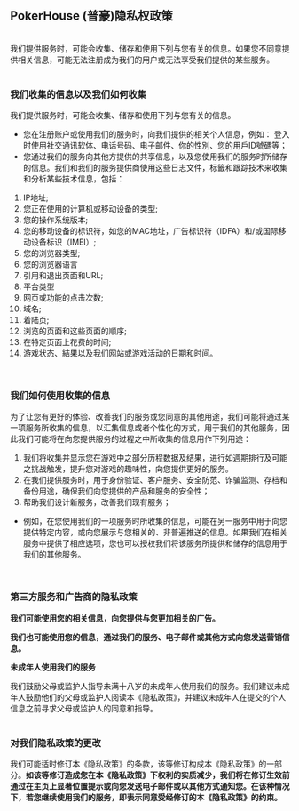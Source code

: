 ## PokerHouse (普豪)隐私权政策
<br />
我们提供服务时，可能会收集、储存和使用下列与您有关的信息。如果您不同意提供相关信息，可能无法注册成为我们的用户或无法享受我们提供的某些服务。<br />
<br />

### 我们收集的信息以及我们如何收集
我们提供服务时，可能会收集、储存和使用下列与您有关的信息。

- 您在注册账户或使用我们的服务时，向我们提供的相关个人信息，例如： 登入时使用社交通讯软体、电话号码、电子邮件、你的性別、您的用戶ID號碼等；
- 您通过我们的服务向其他方提供的共享信息，以及您使用我们的服务时所储存的信息。我们和我们的服务提供商使用这些日志文件，标籤和跟踪技术来收集和分析某些技术信息，包括：
1. IP地址;
2. 您正在使用的计算机或移动设备的类型;
3. 您的操作系统版本;
4. 您的移动设备的标识符，如您的MAC地址，广告标识符（IDFA）和/或国际移动设备标识（IMEI）;
5. 您的浏览器类型;
6. 您的浏览器语言
7. 引用和退出页面和URL;
8. 平台类型
9. 网页或功能的点击次数;
10. 域名;
11. 着陆页;
12. 浏览的页面和这些页面的顺序;
13. 在特定页面上花费的时间;
14. 游戏状态、結果以及我们网站或游戏活动的日期和时间。
<br />

### 我们如何使用收集的信息

为了让您有更好的体验、改善我们的服务或您同意的其他用途，我们可能将通过某一项服务所收集的信息，以汇集信息或者个性化的方式，用于我们的其他服务，因此我们可能将在向您提供服务的过程之中所收集的信息用作下列用途：

1. 我们将收集并显示您在游戏中之部分历程数据及结果，进行如週期排行及可能之挑战触发，提升您对游戏的趣味性，向您提供更好的服务。
2. 在我们提供服务时，用于身份验证、客户服务、安全防范、诈骗监测、存档和备份用途，确保我们向您提供的产品和服务的安全性；
3. 帮助我们设计新服务，改善我们现有服务；

- 例如，在您使用我们的一项服务时所收集的信息，可能在另一服务中用于向您提供特定内容，或向您展示与您相关的、非普遍推送的信息。如果我们在相关服务中提供了相应选项，您也可以授权我们将该服务所提供和储存的信息用于我们的其他服务。
<br />

### 第三方服务和广告商的隐私政策
**我们可能使用您的相关信息，向您提供与您更加相关的广告。**<br />

**我们也可能使用您的信息，通过我们的服务、电子邮件或其他方式向您发送营销信息。**<br />

**未成年人使用我们的服务**

我们鼓励父母或监护人指导未满十八岁的未成年人使用我们的服务。我们建议未成年人鼓励他们的父母或监护人阅读本《隐私政策》，并建议未成年人在提交的个人信息之前寻求父母或监护人的同意和指导。<br />
<br />

### 对我们隐私政策的更改

我们可能适时修订本《隐私政策》的条款，该等修订构成本《隐私政策》的一部分。**如该等修订造成您在本《隐私政策》下权利的实质减少，我们将在修订生效前通过在主页上显著位置提示或向您发送电子邮件或以其他方式通知您。在该种情况下，若您继续使用我们的服务，即表示同意受经修订的本《隐私政策》的约束。**
